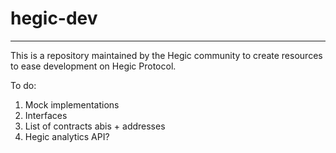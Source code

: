 # hegic-dev
-------
This is a repository maintained by the Hegic community to create resources to ease development on Hegic Protocol.

To do:
1. Mock implementations
2. Interfaces
3. List of contracts abis + addresses
4. Hegic analytics API?
